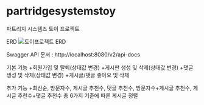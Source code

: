 # partridgesystemstoy
파트리지 시스템즈 토이 프로젝트
  
  
  
ERD
![토이프로젝트 ERD](https://github.com/beagleoasis/partridgesystemstoy/assets/73637960/5f389680-0085-483e-a1d9-da2c150369fa)

Swagger API 문서 : http://localhost:8080/v2/api-docs
  
  
  
   
기본 기능
+회원가입 및 탈퇴(상태값 변경)
+게시판 생성 및 삭제(상태값 변경)
+댓글 생성 및 삭제(상태값 변경)
+게시글/댓글 좋아요 및 삭제
  
  
  
  
추가 기능
+최신순, 방문자수, 게시글 추천수, 댓글 추천수, 방문자수+게시글 추천수, 게시글 추천수+댓글 추천수 총 6가지 기준에 따른 게시글 정렬
